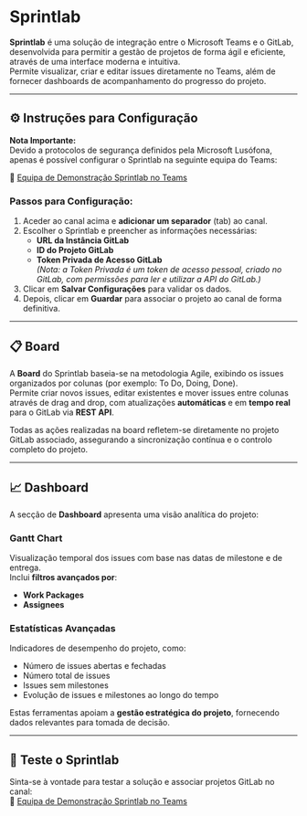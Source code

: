 # Sprintlab

**Sprintlab** é uma solução de integração entre o Microsoft Teams e o GitLab, desenvolvida para permitir a gestão de projetos de forma ágil e eficiente, através de uma interface moderna e intuitiva.  
Permite visualizar, criar e editar issues diretamente no Teams, além de fornecer dashboards de acompanhamento do progresso do projeto.

---

## ⚙️ Instruções para Configuração

**Nota Importante:**  
Devido a protocolos de segurança definidos pela Microsoft Lusófona, apenas é possível configurar o Sprintlab na seguinte equipa do Teams:

🔗 [Equipa de Demonstração Sprintlab no Teams](https://teams.microsoft.com/l/channel/19%3A538c985238b04587b4f3da36333062b0%40thread.tacv2/Demonstra%C3%A7%C3%A3o%20TFC-DEISI2069-Sprintlab?groupId=2053b2e9-aafe-4c87-92c6-f089d5510d4c&tenantId=138ccc06-516b-4e81-8813-06fd2531bddc)

### Passos para Configuração:

1. Aceder ao canal acima e **adicionar um separador** (tab) ao canal.
2. Escolher o Sprintlab e preencher as informações necessárias:
   - **URL da Instância GitLab**
   - **ID do Projeto GitLab**
   - **Token Privada de Acesso GitLab**  
     _(Nota: a Token Privada é um token de acesso pessoal, criado no GitLab, com permissões para ler e utilizar a API do GitLab.)_
3. Clicar em **Salvar Configurações** para validar os dados.
4. Depois, clicar em **Guardar** para associar o projeto ao canal de forma definitiva.

---

## 📋 Board

A **Board** do Sprintlab baseia-se na metodologia Agile, exibindo os issues organizados por colunas (por exemplo: To Do, Doing, Done).  
Permite criar novos issues, editar existentes e mover issues entre colunas através de drag and drop, com atualizações **automáticas** e em **tempo real** para o GitLab via **REST API**.

Todas as ações realizadas na board refletem-se diretamente no projeto GitLab associado, assegurando a sincronização contínua e o controlo completo do projeto.

---

## 📈 Dashboard

A secção de **Dashboard** apresenta uma visão analítica do projeto:

### Gantt Chart

Visualização temporal dos issues com base nas datas de milestone e de entrega.  
Inclui **filtros avançados por**:

- **Work Packages**
- **Assignees**

### Estatísticas Avançadas 

Indicadores de desempenho do projeto, como:

- Número de issues abertas e fechadas
- Número total de issues
- Issues sem milestones
- Evolução de issues e milestones ao longo do tempo

Estas ferramentas apoiam a **gestão estratégica do projeto**, fornecendo dados relevantes para tomada de decisão.

---

## 🎯 Teste o Sprintlab

Sinta-se à vontade para testar a solução e associar projetos GitLab no canal:  
🔗 [Equipa de Demonstração Sprintlab no Teams](https://teams.microsoft.com/l/channel/19%3A538c985238b04587b4f3da36333062b0%40thread.tacv2/Demonstra%C3%A7%C3%A3o%20TFC-DEISI2069-Sprintlab?groupId=2053b2e9-aafe-4c87-92c6-f089d5510d4c&tenantId=138ccc06-516b-4e81-8813-06fd2531bddc)
